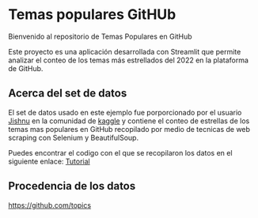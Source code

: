 # Temas populares GitHUb

Bienvenido al repositorio de Temas Populares en GitHub

Este proyecto es una aplicación desarrollada con Streamlit que permite analizar el conteo de los temas más estrellados del 2022 en la plataforma de GitHub.

## Acerca del set de datos

El set de datos usado en este ejemplo fue porporcionado por el usuario [Jishnu](https://www.kaggle.com/jishnukoliyadan) en la comunidad de [kaggle](https://www.kaggle.com/datasets/jishnukoliyadan/github-topics-star-count) y contiene el conteo de estrellas de los temas mas populares en GitHub recopilado por medio de tecnicas de web scraping con Selenium y BeautifulSoup.

Puedes encontrar el codigo con el que se recopilaron los datos en el siguiente enlace: [Tutorial](https://www.kaggle.com/code/jishnukoliyadan/data-collection-web-scrapping-tutorial)

## Procedencia de los datos

<https://github.com/topics>
